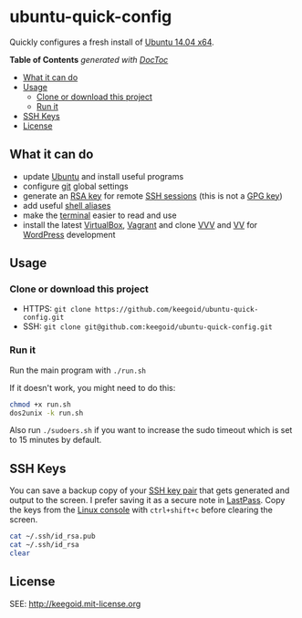 ubuntu-quick-config
===================

Quickly configures a fresh install of [Ubuntu 14.04 x64][tt].

<!-- START doctoc generated TOC please keep comment here to allow auto update -->
<!-- DON'T EDIT THIS SECTION, INSTEAD RE-RUN doctoc TO UPDATE -->
**Table of Contents**  *generated with [DocToc](https://github.com/thlorenz/doctoc)*

- [What it can do](#what-it-can-do)
- [Usage](#usage)
  - [Clone or download this project](#clone-or-download-this-project)
  - [Run it](#run-it)
- [SSH Keys](#ssh-keys)
- [License](#license)

<!-- END doctoc generated TOC please keep comment here to allow auto update -->

## What it can do

- update [Ubuntu][ubuntu] and install useful programs
- configure [git][git] global settings
- generate an [RSA key][sshkey] for remote [SSH sessions][ssh] (this is not a [GPG key][gpgkey])
- add useful [shell aliases][sa]
- make the [terminal][lc] easier to read and use
- install the latest [VirtualBox][vb], [Vagrant][vg] and clone [VVV][vvv] and [VV][vv] for [WordPress][wp] development

## Usage

### Clone or download this project

- HTTPS: `git clone https://github.com/keegoid/ubuntu-quick-config.git`
- SSH: `git clone git@github.com:keegoid/ubuntu-quick-config.git`

### Run it

Run the main program with `./run.sh`

If it doesn't work, you might need to do this:

```bash
chmod +x run.sh
dos2unix -k run.sh
```

Also run `./sudoers.sh` if you want to increase the sudo timeout which is set to 15 minutes by default.

## SSH Keys

You can save a backup copy of your [SSH key pair][sshkey] that gets generated and output to the screen. I prefer saving it as a secure note in [LastPass][lp]. Copy the keys from the [Linux console][lc] with `ctrl+shift+c` before clearing the screen.

```bash
cat ~/.ssh/id_rsa.pub
cat ~/.ssh/id_rsa
clear
```

## License

SEE: http://keegoid.mit-license.org


[ubuntu]:   http://www.ubuntu.com/global
[tt]:       https://wiki.ubuntu.com/TrustyTahr/ReleaseNotes
[lc]:       http://en.wikipedia.org/wiki/Linux_console
[vb]:       https://www.virtualbox.org/
[vg]:       https://www.vagrantup.com/
[vvv]:      https://github.com/Varying-Vagrant-Vagrants/VVV
[vv]:       https://github.com/bradp/vv
[wp]:       https://wordpress.org/
[ss]:       http://en.wikipedia.org/wiki/Shell_script
[ssh]:      http://en.wikipedia.org/wiki/Secure_Shell
[sshkey]:   http://en.wikipedia.org/wiki/Ssh-keygen
[gpgkey]:   http://en.wikipedia.org/wiki/GNU_Privacy_Guard
[sa]:       http://en.wikipedia.org/wiki/Alias_%28command%29
[gh]:       https://github.com/
[git]:      https://git-scm.com/
[lp]:       https://lastpass.com/f?3202156
[twitter]:  https://twitter.com/intent/tweet?screen_name=keegoid&text=loving%20your%20CentOS%207.0%20deploy%20scripts%20for%20%40middlemanapp%20or%20%40WordPress%20with%20%40nginxorg%20https%3A%2F%2Fgithub.com%2Fkeegoid%2Flinux-deploy-scripts
